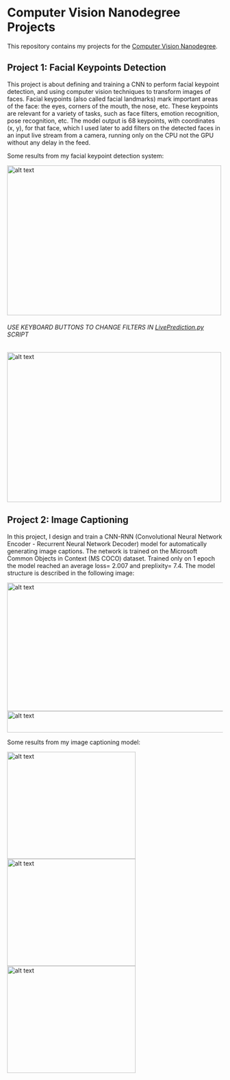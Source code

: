 # Computer Vision Nanodegree Projects
This repository contains my projects for the [Computer Vision Nanodegree](https://www.udacity.com/course/computer-vision-nanodegree--nd891).

## Project 1: Facial Keypoints Detection

This project is about defining and training a CNN to perform facial keypoint detection, and using computer vision techniques to transform images of faces. Facial keypoints (also called facial landmarks) mark important areas of the face: the eyes, corners of the mouth, the nose, etc. These keypoints are relevant for a variety of tasks, such as face filters, emotion recognition, pose recognition, etc. The model output is 68 keypoints, with coordinates (x, y), for that face, which I used later to add filters on the detected faces in an input live stream from a camera, running only on the CPU not the GPU without any delay in the feed.

Some results from my facial keypoint detection system:

<img src="https://github.com/RowanHisham/ComputerVision-nanodegree-Projects/blob/master/Images/facialKeypoints.jpg" alt="alt text" width="500" height="350">

###### USE KEYBOARD BUTTONS TO CHANGE FILTERS IN [LivePrediction.py](https://github.com/RowanHisham/ComputerVision-nanodegree-Projects/blob/master/CVND-P1-FacialKeypointsDetecion/LivePrediction.py) SCRIPT

<img src="https://github.com/RowanHisham/ComputerVision-nanodegree-Projects/blob/master/Images/facialKeypoints2.jpg" alt="alt text" width="500" height="350">

## Project 2: Image Captioning
In this project, I design and train a CNN-RNN (Convolutional Neural Network Encoder - Recurrent Neural Network Decoder) model for automatically generating image captions. The network is trained on the Microsoft Common Objects in Context (MS COCO) dataset. Trained only on 1 epoch the model reached an average loss= 2.007 and preplixity= 7.4. The model structure is described in the following image:

<img src="https://github.com/RowanHisham/ComputerVision-nanodegree-Projects/blob/master/Images/imageCaptioning6.jpg" alt="alt text" width="800" height="300">

<img src="https://github.com/RowanHisham/ComputerVision-nanodegree-Projects/blob/master/Images/imageCaptioning4.jpg" alt="alt text" width="900" height="50">


Some results from my image captioning model:

<img src="https://github.com/RowanHisham/ComputerVision-nanodegree-Projects/blob/master/Images/imageCaptioning3.jpg" alt="alt text" width="300" height="250"><img src="https://github.com/RowanHisham/ComputerVision-nanodegree-Projects/blob/master/Images/imageCaptioning2.jpg" alt="alt text" width="300" height="250"><img src="https://github.com/RowanHisham/ComputerVision-nanodegree-Projects/blob/master/Images/imageCaptioning1.jpg" alt="alt text" width="300" height="250">


